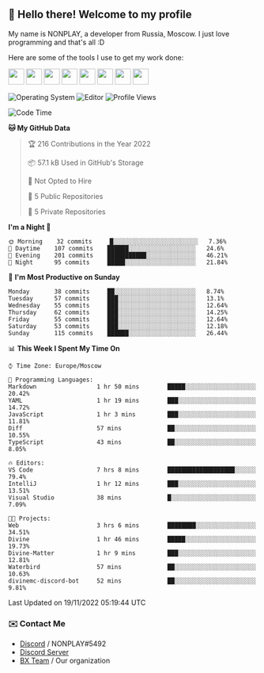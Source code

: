 ## :wave: Hello there! Welcome to my profile

My name is NONPLAY, a developer from Russia, Moscow. I just love programming and that's all :D

Here are some of the tools I use to get my work done:

<kbd><img height="32" src="https://img.icons8.com/color/2x/visual-studio-code-2019.png"></kbd>
<kbd><img height="32" src="https://img.icons8.com/color/2x/linux.png"></kbd>
<kbd><img height="32" src="https://img.icons8.com/fluent/2x/console.png"></kbd>
<kbd><img height="32" src="https://img.icons8.com/color/2x/open-source.png"></kbd>
<kbd><img height="32" src="https://img.icons8.com/color/2x/git.png"></kbd>
<kbd><img height="32" src="https://img.icons8.com/color/2x/nginx.png"></kbd>
<a href="?#gh-light-mode-only"><kbd><img height="32" src="https://img.icons8.com/metro/2x/mysql.png"></kbd></a>
<a href="?#gh-dark-mode-only"><kbd><img height="32" src="https://img.icons8.com/FFFFFF/metro/2x/mysql.png"></kbd></a>

![Operating System](https://img.shields.io/badge/OS-Windows%2010%20Pro-informational?style=for-the-badge&logo=Windows&logoColor=white&color=007ec6)
![Editor](https://img.shields.io/badge/Editor-VS%20Code-informational?style=for-the-badge&logo=Visual%20Studio%20Code&logoColor=white&color=007ec6)
![Profile Views](https://komarev.com/ghpvc/?username=NONPLAYT&color=blue&style=for-the-badge)

<!--START_SECTION:waka-->
![Code Time](http://img.shields.io/badge/Code%20Time-8%20hrs%2029%20mins-blue)

**🐱 My GitHub Data** 

> 🏆 216 Contributions in the Year 2022
 > 
> 📦 57.1 kB Used in GitHub's Storage 
 > 
> 🚫 Not Opted to Hire
 > 
> 📜 5 Public Repositories 
 > 
> 🔑 5 Private Repositories  
 > 
**I'm a Night 🦉** 

```text
🌞 Morning    32 commits     █░░░░░░░░░░░░░░░░░░░░░░░░   7.36% 
🌆 Daytime    107 commits    ██████░░░░░░░░░░░░░░░░░░░   24.6% 
🌃 Evening    201 commits    ███████████░░░░░░░░░░░░░░   46.21% 
🌙 Night      95 commits     █████░░░░░░░░░░░░░░░░░░░░   21.84%

```
📅 **I'm Most Productive on Sunday** 

```text
Monday       38 commits     ██░░░░░░░░░░░░░░░░░░░░░░░   8.74% 
Tuesday      57 commits     ███░░░░░░░░░░░░░░░░░░░░░░   13.1% 
Wednesday    55 commits     ███░░░░░░░░░░░░░░░░░░░░░░   12.64% 
Thursday     62 commits     ███░░░░░░░░░░░░░░░░░░░░░░   14.25% 
Friday       55 commits     ███░░░░░░░░░░░░░░░░░░░░░░   12.64% 
Saturday     53 commits     ███░░░░░░░░░░░░░░░░░░░░░░   12.18% 
Sunday       115 commits    ██████░░░░░░░░░░░░░░░░░░░   26.44%

```


📊 **This Week I Spent My Time On** 

```text
⌚︎ Time Zone: Europe/Moscow

💬 Programming Languages: 
Markdown                 1 hr 50 mins        █████░░░░░░░░░░░░░░░░░░░░   20.42% 
YAML                     1 hr 19 mins        ███░░░░░░░░░░░░░░░░░░░░░░   14.72% 
JavaScript               1 hr 3 mins         ███░░░░░░░░░░░░░░░░░░░░░░   11.81% 
Diff                     57 mins             ██░░░░░░░░░░░░░░░░░░░░░░░   10.55% 
TypeScript               43 mins             ██░░░░░░░░░░░░░░░░░░░░░░░   8.05%

🔥 Editors: 
VS Code                  7 hrs 8 mins        ███████████████████░░░░░░   79.4% 
IntelliJ                 1 hr 12 mins        ███░░░░░░░░░░░░░░░░░░░░░░   13.51% 
Visual Studio            38 mins             █░░░░░░░░░░░░░░░░░░░░░░░░   7.09%

🐱‍💻 Projects: 
Web                      3 hrs 6 mins        ████████░░░░░░░░░░░░░░░░░   34.51% 
Divine                   1 hr 46 mins        █████░░░░░░░░░░░░░░░░░░░░   19.73% 
Divine-Matter            1 hr 9 mins         ███░░░░░░░░░░░░░░░░░░░░░░   12.81% 
Waterbird                57 mins             ██░░░░░░░░░░░░░░░░░░░░░░░   10.63% 
divinemc-discord-bot     52 mins             ██░░░░░░░░░░░░░░░░░░░░░░░   9.81%

```


 Last Updated on 19/11/2022 05:19:44 UTC
<!--END_SECTION:waka-->

### ✉️ Contact Me

- [Discord](https://discord.com/users/597087584090587177) / NONPLAY#5492
- [Discord Server](https://discord.gg/p7cxhw7E2M)
- [BX Team](https://github.com/BX-Team) / Our organization

